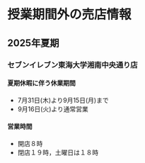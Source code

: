 # 授業期間外の売店情報

## 2025年夏期

### セブンイレブン東海大学湘南中央通り店

#### 夏期休暇に伴う休業期間
- 7月31日(木)より9月15日(月)まで
- 9月16日(火)より通常営業

#### 営業時間
- 開店８時
- 閉店１９時，土曜日は１８時
